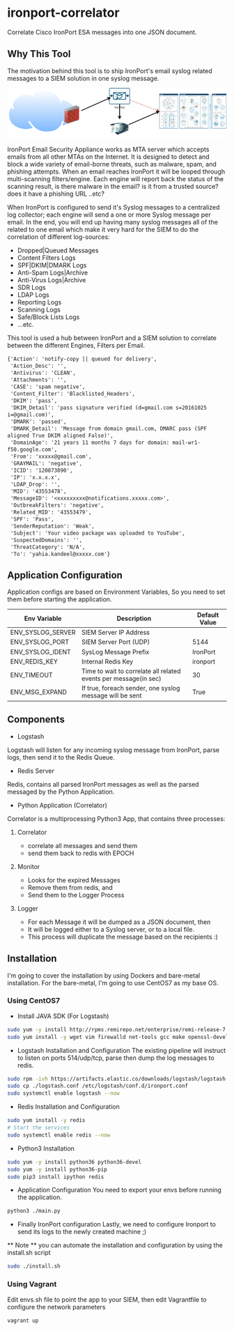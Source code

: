 # ironport-correlator
Correlate Cisco IronPort ESA messages into one JSON document.

## Why This Tool
The motivation behind this tool is to ship IronPort's email syslog related messages to a SIEM solution in one syslog message.


![HLD](/images/hld.png "High Level Design")


IronPort Email Security Appliance works as MTA server which accepts emails from all other MTAs on the Internet. It is designed to detect and block a wide variety of email-borne threats, such as malware, spam, and phishing attempts.  When an email reaches IronPort it will be looped through multi-scanning filters/engine. Each engine will report back the status of the scanning result, is there malware in the email? is it from a trusted source? does it have a phishing URL ..etc?


When IronPort is configured to send it's Syslog messages to a centralized log collector; each engine will send a one or more Syslog message per email. In the end, you will end up having many syslog messages all of the related to one email which make it very hard for the SIEM to do the correlation of different log-sources:
* Dropped|Queued Messages
* Content Filters Logs
* SPF|DKIM|DMARK Logs
* Anti-Spam Logs|Archive
* Anti-Virus Logs|Archive
* SDR Logs
* LDAP Logs
* Reporting Logs
* Scanning Logs
* Safe/Block Lists Logs
* ...etc. 


This tool is used a hub between IronPort and a SIEM solution to correlate between the different Engines, Filters per Email.



```
{'Action': 'notify-copy || queued for delivery',
 'Action_Desc': '',
 'Antivirus': 'CLEAN',
 'Attachments': '',
 'CASE': 'spam negative',
 'Content_Filter': 'Blacklisted_Headers',
 'DKIM': 'pass',
 'DKIM_Detail': 'pass signature verified (d=gmail.com s=20161025 i=@gmail.com)',
 'DMARK': 'passed',
 'DMARK_Detail': 'Message from domain gmail.com, DMARC pass (SPF aligned True DKIM aligned False)',
 'DomainAge': '21 years 11 months 7 days for domain: mail-wr1-f50.google.com',
 'From': 'xxxxx@gmail.com',
 'GRAYMAIL': 'negative',
 'ICID': '120873890',
 'IP': 'x.x.x.x',
 'LDAP_Drop': '',
 'MID': '43553478',
 'MessageID': '<xxxxxxxxx@notifications.xxxxx.com>',
 'OutbreakFilters': 'negative',
 'Related_MID': '43553479',
 'SPF': 'Pass',
 'SenderReputation': 'Weak',
 'Subject': 'Your video package was uploaded to YouTube',
 'SuspectedDomains': '',
 'ThreatCategory': 'N/A',
 'To': 'yahia.kandeel@xxxxx.com'}
```


## Application Configuration
Application configs are based on Environment Variables, So you need to set them before starting the application.

| Env Variable      | Description             | Default Value |
| ----------------- | ----------------------- | ------------- |
| ENV_SYSLOG_SERVER | SIEM Server IP Address  |               |
| ENV_SYSLOG_PORT   | SIEM Server Port (UDP)  | 5144          |
| ENV_SYSLOG_IDENT  | SysLog Message Prefix   | IronPort      |
| ENV_REDIS_KEY     | Internal Redis Key      | ironport      |
| ENV_TIMEOUT       | Time to wait to correlate all related events per message(in sec) | 30 |
| ENV_MSG_EXPAND    | If true, foreach sender, one syslog message will be sent| True|

## Components
* Logstash

Logstash will listen for any incoming syslog message from IronPort, parse logs, then send it to the Redis Queue.

* Redis Server

Redis, contains all parsed IronPort messages as well as the parsed messaged by the Python Application.

* Python Application (Correlator)

Correlator is a multiprocessing Python3 App, that contains three processes:
1. Correlator
   - correlate all messages and send them
   - send them back to redis with EPOCH

2. Monitor
   - Looks for the expired Messages
   - Remove them from redis, and
   - Send them to the Logger Process

3. Logger
   - For each Message it will be dumped as a JSON document, then
   - It will be logged either to a Syslog server, or to a local file.
   - This process will duplicate the message based on the recipients :)

## Installation
I'm going to cover the installation by using Dockers and bare-metal installation.
For the bare-metal, I'm going to use CentOS7 as my base OS.


### Using CentOS7
* Install JAVA SDK (For Logstash)
```bash
sudo yum -y install http://rpms.remirepo.net/enterprise/remi-release-7.rpm
sudo yum install -y wget vim firewalld net-tools gcc make openssl-devel
```


* Logstash Installation and Configuration
The existing pipeline will instruct to listen on ports 514/udp/tcp, parse then dump the log messages to redis.
```bash
sudo rpm -ivh https://artifacts.elastic.co/downloads/logstash/logstash-7.1.0.rpm
sudo cp ./logstash.conf /etc/logstash/conf.d/ironport.conf
sudo systemctl enable logstash --now
```

* Redis Installation and Configuration
```bash
sudo yum install -y redis
# Start the services
sudo systemctl enable redis --now
```

* Python3 Installation
```bash
sudo yum -y install python36 python36-devel
sudo yum -y install python36-pip
sudo pip3 install ipython redis
```

* Application Configuration
You need to export your envs before running the application.

``` bash
python3 ./main.py
```

* Finally IronPort configuration
Lastly, we need to configure Ironport to send its logs to the newly created machine ;)

** Note **
you can automate the installation and configuration by using the install.sh script
```bash
sudo ./install.sh
```

### Using Vagrant
Edit envs.sh file to point the app to your SIEM, then edit Vagrantfile to configure the network parameters

```bash
vagrant up
```
